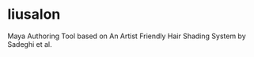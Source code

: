 liusalon
========

Maya Authoring Tool based on An Artist Friendly Hair Shading System by Sadeghi et al.